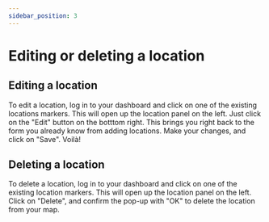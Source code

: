 ```yaml
---
sidebar_position: 3
---
```


# Editing or deleting a location

## Editing a location

To edit a location, log in to your dashboard and click on one of the existing locations markers. This will open up the location panel on the left. Just click on the "Edit" button on the botttom right. This brings you right back to the form you already know from adding locations. Make your changes, and click on "Save". Voilà!

## Deleting a location

To delete a location, log in to your dashboard and click on one of the existing location markers. This will open up the location panel on the left. Click on "Delete", and confirm the pop-up with "OK" to delete the location from your map.
